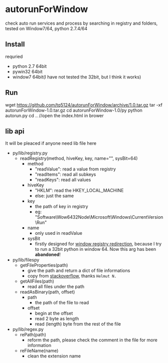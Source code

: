 # autorunForWindow

check auto run services and process by searching in registry and folders, tested on Window7/64, python 2.7.4/64

## Install

requried

* python 2.7 64bit
* pywin32 64bit
* window7 64bit(I have not tested the 32bit, but I think it works)

## Run

wget https://github.com/tq5124/autorunForWindow/archive/1.0.tar.gz
tar -xf autorunForWindow-1.0.tar.gz
cd autorunForWindow-1.0/py
python autorun.py
cd ..
//open the index.html in brower

## lib api

It will be pleaced if anyone need lib file here

* py/lib/registry.py
    * readRegistry(method, hiveKey, key, name="", sysBit=64)
        * method
            * "readValue": read a value from registry
            * "readItems": read all subkeys
            * "readKeys": read all values
        * hiveKey
            * "HKLM": read the HKEY_LOCAL_MACHINE
            * else: just the same
        * key
            * the path of key in registry
            * eg: "Software\\Wow6432Node\\Microsoft\\Windows\\CurrentVersion\\Run"
        * name
            * only used in readValue
        * sysBit
            * firstly designed for [window registry redirection](http://msdn.microsoft.com/en-us/library/windows/desktop/aa384232(v=vs.85).aspx), because I try to run a 32bit python in window 64. Now this arg has been **abandoned**!
* py/lib/filespy
    * getFileProperties(path)
        * give the path and return a dict of file informations
        * copy from [stackoverflow](http://stackoverflow.com/a/7993095/2301667), thanks `Helmut N.`
    * getAllFiles(path)
        * read all files under the path
    * readAsBinary(path, offset)
        * path
            * the path of the file to read
        * offset
            * begin at the offset
            * read 2 byte as length
            * read (length) byte from the rest of the file
* py/lib/regex.py
    * rePath(path)
        * reform the path, please check the comment in the file for more information
    * reFileName(name)
        * clean the extension name
